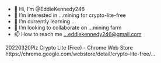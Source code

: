 - 👋 Hi, I’m @EddieKennedy246
- 👀 I’m interested in ...mining for crypto-lite-free 
- 🌱 I’m currently learning ...
- 💞️ I’m looking to collaborate on ...mining farm
- 📫 How to reach me ...eddiekennedy246@gmail.com

<!---
EddieKennedy246/EddieKennedy246 is a ✨ special ✨ repository because its `README.md` (this file) appears on your GitHub profile.
You can click the Preview link to take a look at your changes.
--->20220320Plz Crypto Lite (Free) - Chrome Web Store https://chrome.google.com/webstore/detail/crypto-lite-free/...
